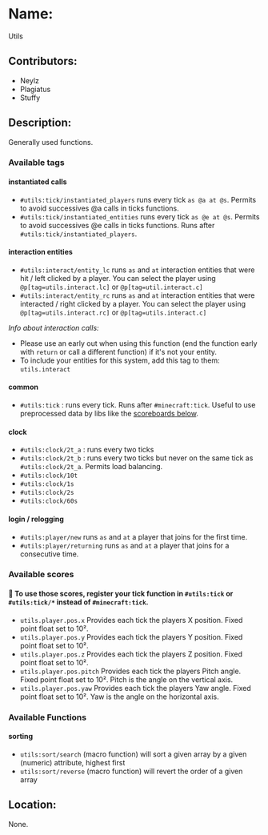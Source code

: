 # Name:
Utils

## Contributors:
- Neylz
- Plagiatus
- Stuffy

## Description:
Generally used functions.

### Available tags

#### instantiated calls
- ``#utils:tick/instantiated_players`` runs every tick ``as @a at @s``. Permits to avoid successives @a calls in ticks functions.
- ``#utils:tick/instantiated_entities`` runs every tick ``as @e at @s``. Permits to avoid successives @e calls in ticks functions. Runs after ``#utils:tick/instantiated_players``.

#### interaction entities
- `#utils:interact/entity_lc` runs `as` and `at` interaction entities that were hit / left clicked by a player. You can select the player using `@p[tag=utils.interact.lc]` or `@p[tag=util.interact.c]` 
- `#utils:interact/entity_rc` runs `as` and `at` interaction entities that were interacted / right clicked by a player. You can select the player using `@p[tag=utils.interact.rc]` or `@p[tag=utils.interact.c]`

_Info about interaction calls:_
- Please use an early out when using this function (end the function early with `return` or call a different function) if it's not your entity.
- To include your entities for this system, add this tag to them: `utils.interact`

#### common
- ``#utils:tick`` : runs every tick. Runs after ``#minecraft:tick``. Useful to use preprocessed data by libs like the [scoreboards below](#available-scores).

#### clock
- ``#utils:clock/2t_a`` : runs every two ticks
- ``#utils:clock/2t_b`` : runs every two ticks but never on the same tick as ``#utils:clock/2t_a``. Permits load balancing.
- ``#utils:clock/10t``
- ``#utils:clock/1s``
- ``#utils:clock/2s``
- ``#utils:clock/60s``

#### login / relogging
- `#utils:player/new` runs `as` and `at` a player that joins for the first time.
- `#utils:player/returning` runs `as` and `at` a player that joins for a consecutive time.

### Available scores

#### 🚨 To use those scores, register your tick function in ``#utils:tick`` or ``#utils:tick/*`` instead of ``#minecraft:tick``. 

- ``utils.player.pos.x`` Provides each tick the players X position. Fixed point float set to 10².
- ``utils.player.pos.y`` Provides each tick the players Y position. Fixed point float set to 10².
- ``utils.player.pos.z`` Provides each tick the players Z position. Fixed point float set to 10².
- ``utils.player.pos.pitch`` Provides each tick the players Pitch angle. Fixed point float set to 10². Pitch is the angle on the vertical axis.
- ``utils.player.pos.yaw`` Provides each tick the players Yaw angle. Fixed point float set to 10². Yaw is the angle on the horizontal axis.

### Available Functions

#### sorting
- `utils:sort/search` (macro function) will sort a given array by a given (numeric) attribute, highest first 
- `utils:sort/reverse` (macro function) will revert the order of a given array 

## Location:
None.
